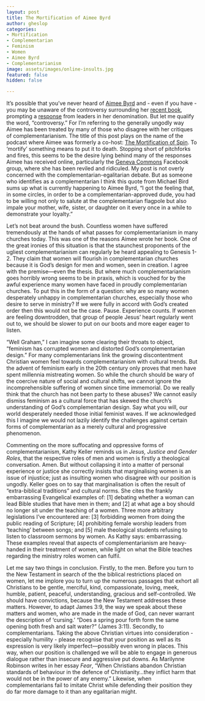 ```yaml
---
layout: post
title: The Mortification of Aimee Byrd
author: gheslop
categories:
- Mortification
- Complementarian
- Feminism
- Women
- Aimee Byrd
- Complementarianism
image: assets/images/online-insults.jpg
featured: false
hidden: false

---
```

It’s possible that you’ve never heard of [Aimee Byrd](http://aimeebyrd.com "Aimee Byrd blog") and - even if you have - you may be unaware of the controversy surrounding her [recent book](https://www.amazon.com/Recovering-Biblical-Manhood-Womanhood-Rediscover/dp/0310108713/ref=sr_1_1?dchild=1&keywords=aimee+byrd&qid=1592902889&sr=8-1 "Recovering from Biblical Manhood and Womanhood"), prompting a [response](https://aimeebyrd.com/2020/06/22/an-open-letter-from-concerned-ministers-and-elders-in-the-opc/ "Open letter from concerned elders") from leaders in her denomination. But let me qualify the word, “controversy.” For I’m referring to the generally ungodly way Aimee has been treated by many of those who disagree with her critiques of complementarianism. The title of this post plays on the name of the podcast where Aimee was formerly a co-host: [The Mortification of Spin](https://www.reformation21.org/columns/mortification-of-spin "Mortification of Spin"). To ‘mortify’ something means to put it to death. Stopping short of pitchforks and fires, this seems to be the desire lying behind many of the responses Aimee has received online, particularly the [Geneva Commons](https://gcscreenshots.wordpress.com/screenshots/ "Geneva Commons screenshots") Facebook group, where she has been reviled and ridiculed. My post is not overly concerned with the complementarian-egalitarian debate. But as someone who identifies as a complementarian I think this quote from Michael Bird sums up what is currently happening to Aimee Byrd, “I got the feeling that, in some circles, in order to be a complementarian-approved dude, you had to be willing not only to salute at the complementarian flagpole but also impale your mother, wife, sister, or daughter on it every once in a while to demonstrate your loyalty.”

Let’s not beat around the bush. Countless women have suffered tremendously at the hands of what passes for complementarianism in many churches today. This was one of the reasons Aimee wrote her book. One of the great ironies of this situation is that the staunchest proponents of the ugliest complementarianism can regularly be heard appealing to Genesis 1-2. They claim that women will flourish in complementarian churches because it is God’s design for men and women, seen in creation. I agree with the premise—even the thesis. But where much complementarianism goes horribly wrong seems to be in praxis, which is vouched for by the awful experience many women have faced in proudly complementarian churches. To put this in the form of a question: why are so many women desperately unhappy in complementarian churches, especially those who desire to serve in ministry? If we were fully in accord with God’s created order then this would not be the case. Pause. Experience counts. If women are feeling downtrodden, that group of people Jesus’ heart regularly went out to, we should be slower to put on our boots and more eager eager to listen.

“Well Graham,” I can imagine some clearing their throats to object, “feminism has corrupted women and distorted God’s complementarian design.” For many complementarians link the growing discontentment Christian women feel towards complementarianism with cultural trends. But the advent of feminism early in the 20th century only proves that men have spent millennia mistreating women. So while the church should be wary of the coercive nature of social and cultural shifts, we cannot ignore the incomprehensible suffering of women since time immemorial. Do we really think that the church has not been party to these abuses? We cannot easily dismiss feminism as a cultural force that has skewed the church’s understanding of God’s complementarian design. Say what you will, our world desperately needed those initial feminist waves. If we acknowledged this I imagine we would not lazily identify the challenges against certain forms of complementarian as a merely cultural and progressive phenomenon.

Commenting on the more suffocating and oppressive forms of complementarianism, Kathy Keller reminds us in _Jesus, Justice and Gender Roles_, that the respective roles of men and women is firstly a theological conversation. Amen. But without collapsing it into a matter of personal experience or justice she correctly insists that marginalising women is an issue of injustice; just as insulting women who disagree with our position is ungodly. Keller goes on to say that marginalisation is often the result of “extra-biblical traditions” and cultural norms. She cites the frankly embarrassing Evangelical examples of: \[1\] debating whether a woman can lead Bible studies that have men in them; and \[2\] at what age a boy should no longer sit under the teaching of a women. Three more arbitrary legislations I’ve encountered are: \[3\] forbidding women from doing the public reading of Scripture; \[4\] prohibiting female worship leaders from ‘teaching’ between songs; and \[5\] male theological students refusing to listen to classroom sermons by women. As Kathy says: embarrassing. These examples reveal that aspects of complementarianism are heavy-handed in their treatment of women, while light on what the Bible teaches regarding the ministry roles women can fulfil.

Let me say two things in conclusion. Firstly, to the men. Before you turn to the New Testament in search of the the biblical restrictions placed on women, let me implore you to turn up the numerous passages that exhort all Christians to be gentle, merciful, kind, compassionate, loving, meek, humble, patient, peaceful, understanding, gracious and self-controlled. We should have convictions, because the New Testament addresses these matters. However, to adapt James 3:9, the way we speak about these matters and women, who are made in the made of God, can never warrant the description of ‘cursing.’ “Does a spring pour forth form the same opening both fresh and salt water?” (James 3:11). Secondly, to complementarians. Taking the above Christian virtues into consideration - especially humility - please recognise that your position as well as its expression is very likely imperfect—possibly even wrong in places. This way, when our position is challenged we will be able to engage in generous dialogue rather than insecure and aggressive put downs. As Marilynne Robinson writes in her essay _Fear_, “When Christians abandon Christian standards of behaviour in the defence of Christianity…they inflict harm that would not be in the power of any enemy.” Likewise, when complementarians fail to imitate Christ while defending their position they do far more damage to it than any egalitarian might.